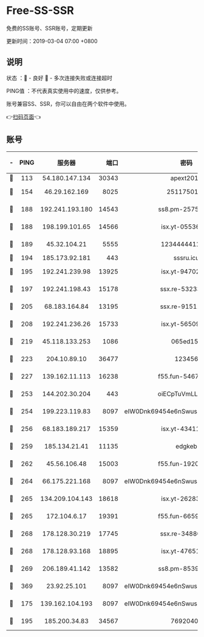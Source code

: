 # Free-SS-SSR

免费的SS账号、SSR账号，定期更新

更新时间：2019-03-04 07:00 +0800

## 说明

状态     ：🙂 - 良好 🙁 - 多次连接失败或连接超时

PING值   ：不代表真实使用中的速度，仅供参考。

账号兼容SS、SSR，你可以自由在两个软件中使用。

👉[扫码页面](https://liesauer.github.io/free-ss-ssr.github.io/)👈

## 账号

|-|PING|服务器|端口|密码|加密方式|区域|
|:----:|:----:|:-----:|-----:|:----:|:----:|:----:|
|🙂|113|54.180.147.134|30343|apext2019|chacha20|KR|
|🙂|154|46.29.162.169|8025|2511750146|aes-256-cfb|RU|
|🙂|188|192.241.193.180|14543|ss8.pm-25759164|aes-256-cfb|US|
|🙂|188|198.199.101.65|14566|isx.yt-05536769|aes-256-cfb|US|
|🙂|189|45.32.104.21|5555|1234444411111|aes-256-cfb|SG|
|🙂|194|185.173.92.181|443|sssru.icu|rc4-md5|RU|
|🙂|195|192.241.239.98|13925|isx.yt-94702728|aes-256-cfb|US|
|🙂|197|192.241.198.43|15178|ssx.re-53233906|aes-256-cfb|US|
|🙂|205|68.183.164.84|13195|ssx.re-91511451|aes-256-cfb|US|
|🙂|208|192.241.236.26|15733|isx.yt-56509000|aes-256-cfb|US|
|🙂|219|45.118.133.253|1086|065ed15a|aes-256-cfb|SG|
|🙂|223|204.10.89.10|36477|123456|aes-256-cfb|US|
|🙂|227|139.162.11.113|16238|f55.fun-54673492|aes-256-cfb|SG|
|🙂|253|144.202.30.204|443|oiECpTuVmLLxk4Ts|aes-256-cfb|US|
|🙂|254|199.223.119.83|8097|eIW0Dnk69454e6nSwuspv9DmS201tQ0D|aes-256-cfb|US|
|🙂|256|68.183.189.217|15359|isx.yt-43411617|aes-256-cfb|SG|
|🙂|259|185.134.21.41|11135|edgkeb|aes-256-cfb|GB|
|🙂|262|45.56.106.48|15003|f55.fun-19202286|aes-256-cfb|US|
|🙂|264|66.175.221.168|8097|eIW0Dnk69454e6nSwuspv9DmS201tQ0D|aes-256-cfb|US|
|🙂|265|134.209.104.143|18618|isx.yt-26283608|aes-256-cfb|SG|
|🙂|265|172.104.6.17|19391|f55.fun-66594253|aes-256-cfb|US|
|🙂|268|178.128.30.219|17745|ssx.re-34880503|aes-256-cfb|SG|
|🙂|268|178.128.93.168|18895|isx.yt-47651683|aes-256-cfb|SG|
|🙂|269|206.189.41.142|13582|ss8.pm-85391880|aes-256-cfb|SG|
|🙂|369|23.92.25.101|8097|eIW0Dnk69454e6nSwuspv9DmS201tQ0D|aes-256-cfb|US|
|🙂|175|139.162.104.193|8097|eIW0Dnk69454e6nSwuspv9DmS201tQ0D|aes-256-cfb|JP|
|🙂|195|185.200.34.83|34567|76920400|aes-256-cfb|US|
